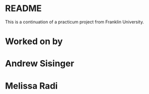 # README
This is a continuation of a practicum project 
from Franklin University.  

# Worked on by
# Andrew Sisinger
# Melissa Radi
